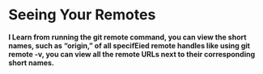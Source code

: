# Seeing Your Remotes
**I Learn from running the git remote command, you can view the short names, such as “origin,” of all specifEied remote handles
like using git remote -v, you can view all the remote URLs next to their corresponding short names.**

 
